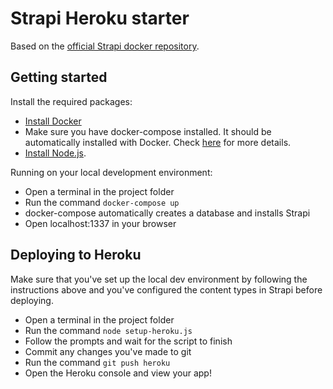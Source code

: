 # Strapi Heroku starter
Based on the [official Strapi docker repository](https://github.com/strapi/strapi-docker).

## Getting started
Install the required packages:
- [Install Docker](https://docs.docker.com/install/)
- Make sure you have docker-compose installed. It should be automatically installed with Docker. Check [here](https://docs.docker.com/compose/install/) for more details.
- [Install Node.js](https://nodejs.org/en/download/).

Running on your local development environment:
- Open a terminal in the project folder
- Run the command `docker-compose up`
- docker-compose automatically creates a database and installs Strapi
- Open localhost:1337 in your browser

## Deploying to Heroku
Make sure that you've set up the local dev environment by following the instructions above and you've configured the content types in Strapi before deploying.
- Open a terminal in the project folder
- Run the command `node setup-heroku.js`
- Follow the prompts and wait for the script to finish
- Commit any changes you've made to git
- Run the command `git push heroku`
- Open the Heroku console and view your app!